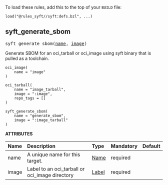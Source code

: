 <!-- Generated with Stardoc: http://skydoc.bazel.build -->

To load these rules, add this to the top of your `BUILD` file:

```starlark
load("@rules_syft//syft:defs.bzl", ...)
```

<a id="syft_generate_sbom"></a>

## syft_generate_sbom

<pre>
syft_generate_sbom(<a href="#syft_generate_sbom-name">name</a>, <a href="#syft_generate_sbom-image">image</a>)
</pre>

Generate SBOM for an oci_tarball or oci_image using syft binary that is pulled as a toolchain.

```starlark
oci_image(
    name = "image"
)

oci_tarball(
    name = "image_tarball",
    image = ":image",
    repo_tags = []
)

syft_generate_sbom(
    name = "generate_sbom",
    image = ":image_tarball"
)
```

**ATTRIBUTES**


| Name  | Description | Type | Mandatory | Default |
| :------------- | :------------- | :------------- | :------------- | :------------- |
| <a id="syft_generate_sbom-name"></a>name |  A unique name for this target.   | <a href="https://bazel.build/concepts/labels#target-names">Name</a> | required |  |
| <a id="syft_generate_sbom-image"></a>image |  Label to an oci_tarball or oci_image directory   | <a href="https://bazel.build/concepts/labels">Label</a> | required |  |


